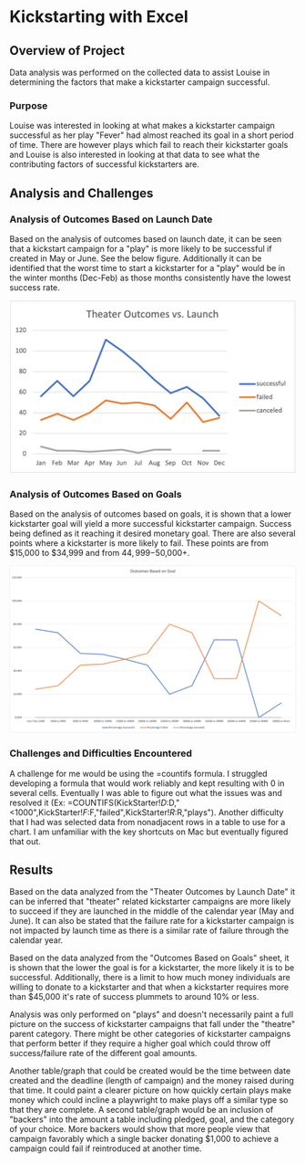 # Kickstarting with Excel

## Overview of Project
Data analysis was performed on the collected data to assist Louise in determining the factors that make a kickstarter campaign successful. 

### Purpose
Louise was interested in looking at what makes a kickstarter campaign successful as her play "Fever" had almost reached its goal in a short period of time. There are however plays which fail to reach their kickstarter goals and Louise is also interested in looking at that data to see what the contributing factors of successful kickstarters are. 

## Analysis and Challenges


### Analysis of Outcomes Based on Launch Date
Based on the analysis of outcomes based on launch date, it can be seen that a kickstart campaign for a "play" is more likely to be successful if created in May or June. See the below figure. 
Additionally it can be identified that the worst time to start a kickstarter for a "play" would be in the winter months (Dec-Feb) as those months consistently have the lowest success rate. 

![](Resources/Theater_Outcomes_vs_Launch.png)

### Analysis of Outcomes Based on Goals
Based on the analysis of outcomes based on goals, it is shown that a lower kickstarter goal will yield a more successful kickstarter campaign. Success being defined as it reaching it desired monetary goal. There are also several points where a kickstarter is more likely to fail. These points are from $15,000 to $34,999 and from $44,999-$50,000+. 

![](Resources/Outcomes_vs_Goals.png)

### Challenges and Difficulties Encountered

A challenge for me would be using the =countifs formula. I struggled developing a formula that would work reliably and kept resulting with 0 in several cells. Eventually I was able to figure out what the issues was and resolved it (Ex: =COUNTIFS(KickStarter!$D:$D,"<1000",KickStarter!$F:$F,"failed",KickStarter!$R:$R,"plays"). Another difficulty that I had was selected data from nonadjacent rows in a table to use for a chart. I am unfamiliar with the key shortcuts on Mac but eventually figured that out. 

## Results

Based on the data analyzed from the "Theater Outcomes by Launch Date" it can be inferred that "theater" related kickstarter campaigns are more likely to succeed if they are launched in the middle of the calendar year (May and June). It can also be stated that the failure rate for a kickstarter campaign is not impacted by launch time as there is a similar rate of failure through the calendar year. 

Based on the data analyzed from the "Outcomes Based on Goals" sheet, it is shown that the lower the goal is for a kickstarter, the more likely it is to be successful. Additionally, there is a limit to how much money individuals are willing to donate to a kickstarter and that when a kickstarter requires more than $45,000 it's rate of success plummets to around 10% or less. 

Analysis was only performed on "plays" and doesn't necessarily paint a full picture on the success of kickstarter campaigns that fall under the "theatre" parent category. There might be other categories of kickstarter campaigns that perform better if they require a higher goal which could throw off success/failure rate of the different goal amounts.


Another table/graph that could be created would be the time between date created and the deadline (length of campaign) and the money raised during that time. It could paint a clearer picture on how quickly certain plays make money which could incline a playwright to make plays off a similar type so that they are complete. A second table/graph would be an inclusion of "backers" into the amount a table including pledged, goal, and the category of your choice. More backers would show that more people view that campaign favorably which a single backer donating $1,000 to achieve a campaign could fail if reintroduced at another time. 
